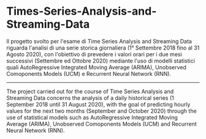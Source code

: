 # Times-Series-Analysis-and-Streaming-Data

Il progetto svolto per l'esame di Time Series Analysis and Streaming Data riguarda l'analisi di una serie storica giornaliera (1° Settembre 2018 fino al 31 Agosto 2020), con l'obiettivo di prevedere i valori orari per i due mesi successivi (Settembre ed Ottobre 2020) mediante l'uso di modelli statistici quali AutoRegressive Integrated Moving Average (ARIMA), Unobserved Comoponents Models (UCM) e Recurrent Neural Network (RNN).

--------------------------------------------------------------------------------------------------------------------------------------------------------------------

The project carried out for the course of Time Series Analysis and Streaming Data concerns the analysis of a daily historical series (1 September 2018 until 31 August 2020), with the goal of predicting hourly values for the next two months (September and October 2020) through the use of statistical models such as AutoRegressive Integrated Moving Average (ARIMA), Unobserved Comoponents Models (UCM) and Recurrent Neural Network (RNN).
